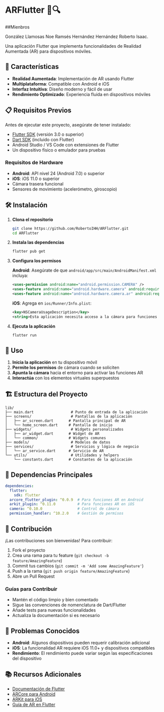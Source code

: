 # ARFlutter 📱🔍

##Mienbros 

González Llamosas Noe Ramsés
Hernández Hernández Roberto Isaac.


Una aplicación Flutter que implementa funcionalidades de Realidad Aumentada (AR) para dispositivos móviles.

## 🚀 Características

- **Realidad Aumentada**: Implementación de AR usando Flutter
- **Multiplataforma**: Compatible con Android e iOS
- **Interfaz Intuitiva**: Diseño moderno y fácil de usar
- **Rendimiento Optimizado**: Experiencia fluida en dispositivos móviles

## 📋 Requisitos Previos

Antes de ejecutar este proyecto, asegúrate de tener instalado:

- [Flutter SDK](https://flutter.dev/docs/get-started/install) (versión 3.0 o superior)
- [Dart SDK](https://dart.dev/get-dart) (incluido con Flutter)
- Android Studio / VS Code con extensiones de Flutter
- Un dispositivo físico o emulador para pruebas

### Requisitos de Hardware

- **Android**: API nivel 24 (Android 7.0) o superior
- **iOS**: iOS 11.0 o superior
- Cámara trasera funcional
- Sensores de movimiento (acelerómetro, giroscopio)

## 🛠️ Instalación

1. **Clona el repositorio**
   ```bash
   git clone https://github.com/RobertoIHH/ARFlutter.git
   cd ARFlutter
   ```

2. **Instala las dependencias**
   ```bash
   flutter pub get
   ```

3. **Configura los permisos**
   
   **Android**: Asegúrate de que `android/app/src/main/AndroidManifest.xml` incluya:
   ```xml
   <uses-permission android:name="android.permission.CAMERA" />
   <uses-feature android:name="android.hardware.camera" android:required="true" />
   <uses-feature android:name="android.hardware.camera.ar" android:required="true" />
   ```

   **iOS**: Agrega en `ios/Runner/Info.plist`:
   ```xml
   <key>NSCameraUsageDescription</key>
   <string>Esta aplicación necesita acceso a la cámara para funciones de Realidad Aumentada</string>
   ```

4. **Ejecuta la aplicación**
   ```bash
   flutter run
   ```

## 📱 Uso

1. **Inicia la aplicación** en tu dispositivo móvil
2. **Permite los permisos** de cámara cuando se soliciten
3. **Apunta la cámara** hacia el entorno para activar las funciones AR
4. **Interactúa** con los elementos virtuales superpuestos

## 🏗️ Estructura del Proyecto

```
lib/
├── main.dart                 # Punto de entrada de la aplicación
├── screens/                  # Pantallas de la aplicación
│   ├── ar_screen.dart       # Pantalla principal de AR
│   └── home_screen.dart     # Pantalla de inicio
├── widgets/                  # Widgets personalizados
│   ├── ar_widget.dart       # Widget de AR
│   └── common/              # Widgets comunes
├── models/                   # Modelos de datos
├── services/                 # Servicios y lógica de negocio
│   └── ar_service.dart      # Servicio de AR
└── utils/                    # Utilidades y helpers
    └── constants.dart       # Constantes de la aplicación
```

## 🔧 Dependencias Principales

```yaml
dependencies:
  flutter:
    sdk: flutter
  arcore_flutter_plugin: ^0.0.9  # Para funciones AR en Android
  arkit_plugin: ^0.11.0          # Para funciones AR en iOS
  camera: ^0.10.0                # Control de cámara
  permission_handler: ^10.2.0    # Gestión de permisos
```

## 🤝 Contribución

¡Las contribuciones son bienvenidas! Para contribuir:

1. Fork el proyecto
2. Crea una rama para tu feature (`git checkout -b feature/AmazingFeature`)
3. Commit tus cambios (`git commit -m 'Add some AmazingFeature'`)
4. Push a la rama (`git push origin feature/AmazingFeature`)
5. Abre un Pull Request

### Guías para Contribuir

- Mantén el código limpio y bien comentado
- Sigue las convenciones de nomenclatura de Dart/Flutter
- Añade tests para nuevas funcionalidades
- Actualiza la documentación si es necesario

## 🐛 Problemas Conocidos

- **Android**: Algunos dispositivos pueden requerir calibración adicional
- **iOS**: La funcionalidad AR requiere iOS 11.0+ y dispositivos compatibles
- **Rendimiento**: El rendimiento puede variar según las especificaciones del dispositivo

## 📚 Recursos Adicionales

- [Documentación de Flutter](https://flutter.dev/docs)
- [ARCore para Android](https://developers.google.com/ar)
- [ARKit para iOS](https://developer.apple.com/arkit/)
- [Guía de AR en Flutter](https://flutter.dev/docs/development/platform-integration/ar)
